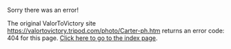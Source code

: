 

Sorry there was an error!

The original ValorToVictory site https://valortovictory.tripod.com/photo/Carter-ph.htm returns an error code: 404 for this page. [Click here to go to the index page](../index.md).